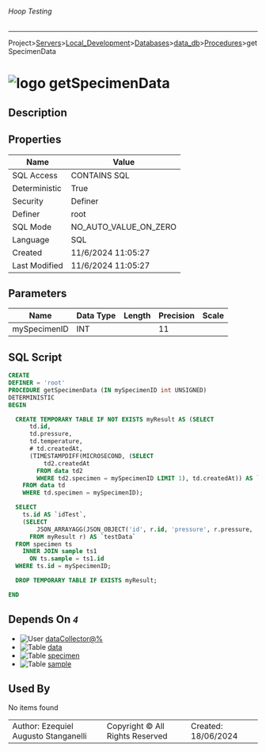 ###### Hoop Testing
___
Project>[Servers](../../../../Servers.md)>[Local_Development](../../../Local_Development.md)>[Databases](../../Databases.md)>[data_db](../data_db.md)>[Procedures](Procedures.md)>getSpecimenData


# ![logo](../../../../../Images/procedure64.svg) getSpecimenData

## <a name="#Description"></a>Description
> 
## <a name="#Properties"></a>Properties
|Name|Value|
|---|---|
|SQL Access|CONTAINS SQL|
|Deterministic|True|
|Security|Definer|
|Definer|root|
|SQL Mode|NO_AUTO_VALUE_ON_ZERO|
|Language|SQL|
|Created|11/6/2024 11:05:27|
|Last Modified|11/6/2024 11:05:27|


## <a name="#Parameters"></a>Parameters
|Name|Data Type|Length|Precision|Scale|
|---|---|---|---|---|
|mySpecimenID|INT||11||

## <a name="#SqlScript"></a>SQL Script
```SQL
CREATE
DEFINER = 'root'
PROCEDURE getSpecimenData (IN mySpecimenID int UNSIGNED)
DETERMINISTIC
BEGIN

  CREATE TEMPORARY TABLE IF NOT EXISTS myResult AS (SELECT
      td.id,
      td.pressure,
      td.temperature,
      # td.createdAt,
      (TIMESTAMPDIFF(MICROSECOND, (SELECT
          td2.createdAt
        FROM data td2
        WHERE td2.specimen = mySpecimenID LIMIT 1), td.createdAt)) AS `difference`
    FROM data td
    WHERE td.specimen = mySpecimenID);

  SELECT
    ts.id AS `idTest`,
    (SELECT
        JSON_ARRAYAGG(JSON_OBJECT('id', r.id, 'pressure', r.pressure, 'temperature', r.temperature, 'timekey', r.difference))
      FROM myResult r) AS `testData`
  FROM specimen ts
    INNER JOIN sample ts1
      ON ts.sample = ts1.id
  WHERE ts.id = mySpecimenID;

  DROP TEMPORARY TABLE IF EXISTS myResult;

END
```

## <a name="#DependsOn"></a>Depends On _`4`_
- ![User](../../../../../Images/user.svg) [dataCollector@%](../../../Users/dataCollector@%.md)
- ![Table](../../../../../Images/table.svg) [data](../Tables/data.md)
- ![Table](../../../../../Images/table.svg) [specimen](../Tables/specimen.md)
- ![Table](../../../../../Images/table.svg) [sample](../Tables/sample.md)


## <a name="#UsedBy"></a>Used By
No items found

||||
|---|---|---|
|Author: Ezequiel Augusto Stanganelli|Copyright © All Rights Reserved|Created: 18/06/2024|